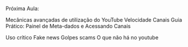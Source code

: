 Próxima Aula:

Mecânicas avançadas de utilização do YouTube
	Velocidade
	Canais
	Guia Prático: Painel de Meta-dados e Acessando Canais

Uso crítico
	Fake news
	Golpes scams
	O que não há no youtube